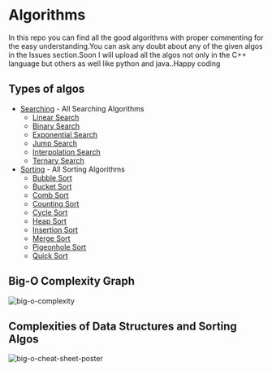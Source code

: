 # Algorithms
In this repo you can find all the good algorithms with proper commenting for the easy understanding.You can ask any doubt about any of the given algos in the Issues section.Soon I will upload all the algos not only in the C++ language but others as well like python and java..Happy coding

## Types of algos
 * [Searching](https://github.com/Satyam-Bhalla/Algorithms/tree/master/Searching) - All Searching Algorithms
   *   [Linear Search](https://github.com/Satyam-Bhalla/Algorithms/blob/master/Searching/Linear_search.cpp)
   *   [Binary Search](https://github.com/Satyam-Bhalla/Algorithms/blob/master/Searching/Binary_Search.cpp)
   *   [Exponential Search](https://github.com/Satyam-Bhalla/Algorithms/blob/master/Searching/Exponential_Search.cpp)
   *   [Jump Search](https://github.com/Satyam-Bhalla/Algorithms/blob/master/Searching/Jump_Search.cpp)
   *   [Interpolation Search](https://github.com/Satyam-Bhalla/Algorithms/blob/master/Searching/Interpolation_search.cpp)
   *   [Ternary Search](https://github.com/Satyam-Bhalla/Algorithms/blob/master/Searching/Ternary_Search.cpp)
 * [Sorting](https://github.com/Satyam-Bhalla/Algorithms/tree/master/Sorting) - All Sorting Algorithms
   *   [Bubble Sort](https://github.com/Satyam-Bhalla/Algorithms/blob/master/Sorting/Bubble_Sort.cpp)
   *   [Bucket Sort](https://github.com/Satyam-Bhalla/Algorithms/blob/master/Sorting/Bucket_Sort.cpp)
   *   [Comb Sort](https://github.com/Satyam-Bhalla/Algorithms/blob/master/Sorting/Comb_Sort.cpp)
   *   [Counting Sort](https://github.com/Satyam-Bhalla/Algorithms/blob/master/Sorting/Counting_Sort.cpp)
   *   [Cycle Sort](https://github.com/Satyam-Bhalla/Algorithms/blob/master/Sorting/Cycle_Sort.cpp)
   *   [Heap Sort](https://github.com/Satyam-Bhalla/Algorithms/blob/master/Sorting/Heap_Sort.cpp)
   *   [Insertion Sort](https://github.com/Satyam-Bhalla/Algorithms/blob/master/Sorting/Insertion_Sort.cpp)
   *   [Merge Sort](https://github.com/Satyam-Bhalla/Algorithms/blob/master/Sorting/Merge_sort.cpp)
   *   [Pigeonhole Sort](https://github.com/Satyam-Bhalla/Algorithms/blob/master/Sorting/Pigeonhole_Sort.cpp)
   *   [Quick Sort](https://github.com/Satyam-Bhalla/Algorithms/blob/master/Sorting/Quick_Sort.cpp)

## Big-O Complexity Graph
![big-o-complexity](https://cloud.githubusercontent.com/assets/17814101/26618250/4c32bc62-45f7-11e7-890a-26d7255e0815.JPG)

## Complexities of Data Structures and Sorting Algos
![big-o-cheat-sheet-poster](https://cloud.githubusercontent.com/assets/17814101/26397230/3c77ad78-4093-11e7-879b-284f355ee828.png)

